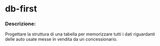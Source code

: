 # db-first
### Descrizione:
Progettare la struttura di una tabella per memorizzare tutti i dati riguardanti delle auto usate messe in vendita da un concessionario.
